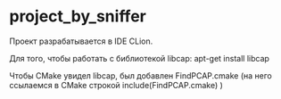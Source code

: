 # project_by_sniffer

Проект разрабатывается в IDE CLion.

Для того, чтобы работать с библиотекой libcap:
apt-get install libcap

Чтобы CMake увидел libcap, был добавлен FindPCAP.cmake (на него ссылаемся в CMake строкой include(FindPCAP.cmake) )
